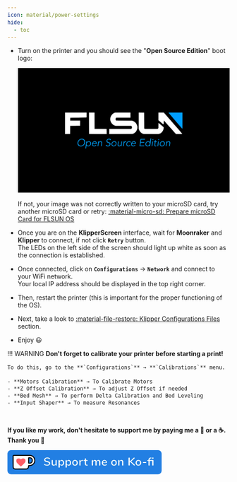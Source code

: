 ```yaml
---
icon: material/power-settings
hide:
  - toc
---
```


- Turn on the printer and you should see the "**Open Source Edition**" boot logo:

	<img width="600" src="../assets/images/bootlogo.jpg">


	If not, your image was not correctly written to your microSD card, try another microSD card or retry: <a href="../prepare-microsd-card-for-flsun-os">:material-micro-sd: Prepare microSD Card for FLSUN OS</a>  

- Once you are on the **KlipperScreen** interface, wait for **Moonraker** and **Klipper** to connect, if not click **`Retry`** button.<br />The LEDs on the left side of the screen should light up white as soon as the connection is established.

- Once connected, click on **`Configurations`** → **`Network`** and connect to your WiFi network.<br />Your local IP address should be displayed in the top right corner.

- Then, restart the printer (this is important for the proper functioning of the OS).

- Next, take a look to <a href="../klipper-configurations-files">:material-file-restore: Klipper Configurations Files</a> section.

- Enjoy :smiley:

!!! WARNING 
    **Don't forget to calibrate your printer before starting a print!**

 	To do this, go to the **`Configurations`** → **`Calibrations`** menu.

 	- **Motors Calibration** → To Calibrate Motors
 	- **Z Offset Calibration** → To adjust Z Offset if needed
 	- **Bed Mesh** → To perform Delta Calibration and Bed Leveling
 	- **Input Shaper** → To measure Resonances

<br />

**If you like my work, don't hesitate to support me by paying me a 🍺 or a ☕. Thank you 🙂**

<a href="https://ko-fi.com/guilouz" target="_blank"><img width="350" src="../assets/images/ko-fi.png"></a>
